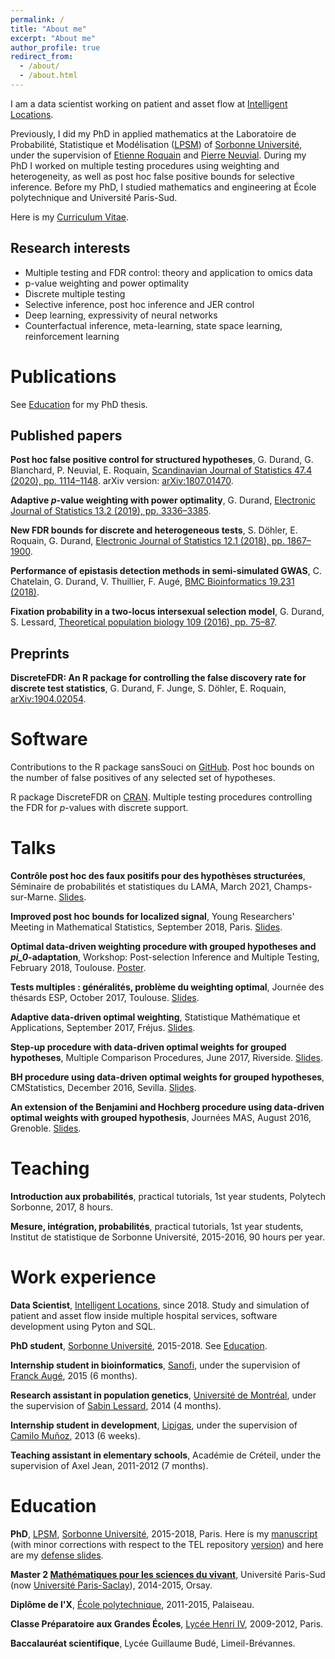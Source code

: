 ```yaml
---
permalink: /
title: "About me"
excerpt: "About me"
author_profile: true
redirect_from: 
  - /about/
  - /about.html
---
```


I am a data scientist working on patient and asset flow at [Intelligent Locations](https://www.intelligentlocations.fr/).

Previously, I did my PhD in applied mathematics at the Laboratoire de Probabilité, Statistique et Modélisation ([LPSM](https://www.lpsm.paris/)) of [Sorbonne Université](https://www.sorbonne-universite.fr/), under the supervision of [Etienne Roquain](https://etienneroquain-81.webself.net/) and [Pierre Neuvial](https://www.math.univ-toulouse.fr/~pneuvial/). During my PhD I worked on multiple testing procedures using weighting and heterogeneity, as well as post hoc false positive bounds for selective inference. Before my PhD, I studied mathematics and engineering at École polytechnique and Université Paris-Sud.

Here is my [Curriculum Vitae](https://durandg12.github.io/files/cv.pdf).

## Research interests

* Multiple testing and FDR control: theory and application to omics data
* p-value weighting and power optimality
* Discrete multiple testing
* Selective inference, post hoc inference and JER control
* Deep learning, expressivity of neural networks
* Counterfactual inference, meta-learning, state space learning, reinforcement learning

Publications
======
See [Education](https://durandg12.github.io/#education) for my PhD thesis.

## Published papers
**Post hoc false positive control for structured hypotheses**, G. Durand, G. Blanchard, P. Neuvial, E. Roquain, [Scandinavian Journal of Statistics 47.4 (2020), pp. 1114–1148](https://onlinelibrary.wiley.com/doi/abs/10.1111/sjos.12453). arXiv version: [arXiv:1807.01470](https://arxiv.org/abs/1807.01470).

**Adaptive *p*-value weighting with power optimality**, G. Durand, [Electronic Journal of Statistics 13.2 (2019), pp. 3336–3385](https://projecteuclid.org/euclid.ejs/1569377056).

**New FDR bounds for discrete and heterogeneous tests**, S. Döhler, E. Roquain, G. Durand, [Electronic Journal of Statistics 12.1 (2018), pp. 1867–1900](https://projecteuclid.org/euclid.ejs/1528855551).

**Performance of epistasis detection methods in semi-simulated GWAS**, C. Chatelain, G. Durand, V. Thuillier, F. Augé, [BMC Bioinformatics 19.231 (2018)](https://bmcbioinformatics.biomedcentral.com/articles/10.1186/s12859-018-2229-8).

**Fixation probability in a two-locus intersexual selection model**, G. Durand, S. Lessard, [Theoretical population biology 109 (2016), pp. 75–87](https://www.sciencedirect.com/science/article/pii/S0040580916300028).

## Preprints
**DiscreteFDR: An R package for controlling the false discovery rate for discrete test statistics**, G. Durand, F. Junge, S. Döhler, E. Roquain, [arXiv:1904.02054](https://arxiv.org/abs/1904.02054).

Software
======
Contributions to the R package sansSouci on [GitHub](https://github.com/pneuvial/sanssouci). Post hoc bounds on the number of false positives of any selected set of hypotheses.

R package DiscreteFDR on [CRAN](https://cran.r-project.org/web/packages/DiscreteFDR/index.html). Multiple testing procedures controlling the FDR for *p*-values with discrete support.

Talks
======
**Contrôle post hoc des faux positifs pour des hypothèses structurées**, Séminaire de probabilités et statistiques du LAMA, March 2021, Champs-sur-Marne. [Slides](https://durandg12.github.io/files/09_03_2021_MLV.pdf).

**Improved post hoc bounds for localized signal**, Young Researchers' Meeting in Mathematical Statistics, September 2018, Paris. [Slides](https://durandg12.github.io/files/24_09_2018_YRM.pdf).

**Optimal data-driven weighting procedure with grouped hypotheses and *pi_0*-adaptation**, Workshop: Post-selection Inference and Multiple Testing, February 2018, Toulouse. [Poster](https://durandg12.github.io/files/07_02_2018_PoSi.pdf).

**Tests multiples : généralités, problème du weighting optimal**, Journée des thésards ESP, October 2017, Toulouse. [Slides](https://durandg12.github.io/files/24_10_2017_ESP.pdf).

**Adaptive data-driven optimal weighting**, Statistique Mathématique et Applications, September 2017, Fréjus. [Slides](https://durandg12.github.io/files/07_09_2017_StatMathAppli.pdf).

**Step-up procedure with data-driven optimal weights for grouped hypotheses**, Multiple Comparison Procedures, June 2017, Riverside. [Slides](https://durandg12.github.io/files/22_06_2017_MCP.pdf).

**BH procedure using data-driven optimal weights for grouped hypotheses**, CMStatistics, December 2016, Sevilla. [Slides](https://durandg12.github.io/files/09_12_2016_CMStatistics.pdf).

**An extension of the Benjamini and Hochberg procedure using data-driven optimal weights with grouped hypothesis**, Journées MAS, August 2016, Grenoble. [Slides](https://durandg12.github.io/files/29_08_2016_MAS.pdf).

Teaching
======
**Introduction aux probabilités**, practical tutorials, 1st year students, Polytech Sorbonne, 2017, 8 hours.

**Mesure, intégration, probabilités**, practical tutorials, 1st year students, Institut de statistique de Sorbonne Université, 2015-2016, 90 hours per year.

Work experience
=====
**Data Scientist**, [Intelligent Locations](https://www.intelligentlocations.fr/), since 2018. Study and simulation of patient and asset flow inside multiple hospital services, software development using Pyton and SQL.

**PhD student**, [Sorbonne Université](https://www.sorbonne-universite.fr/), 2015-2018. See [Education](https://durandg12.github.io/#education).

**Internship student in bioinformatics**, [Sanofi](https://www.sanofi.com/en), under the supervision of [Franck Augé](https://www.linkedin.com/in/franck-auge-644a4353/), 2015 (6 months). 

**Research assistant in population genetics**, [Université de Montréal](https://www.umontreal.ca/), under the supervision of [Sabin Lessard](http://www.dms.umontreal.ca/~lessards/), 2014 (4 months).

**Internship student in development**, [Lipigas](https://www.lipigas.cl/), under the supervision of [Camilo Muñoz](https://www.linkedin.com/in/camilo-mp/), 2013 (6 weeks).

**Teaching assistant in elementary schools**, Académie de Créteil, under the supervision of Axel Jean, 2011-2012 (7 months).

Education
======
**PhD**, [LPSM](https://www.lpsm.paris/), [Sorbonne Université](https://www.sorbonne-universite.fr/), 2015-2018, Paris. Here is my [manuscript](https://durandg12.github.io/files/thesis.pdf) (with minor corrections with respect to the TEL repository [version](https://tel.archives-ouvertes.fr/tel-02374758)) and here are my [defense slides](https://durandg12.github.io/files/26_11_2018_soutenance.pdf).

**Master 2 [Mathématiques pour les sciences du vivant](https://www.imo.universite-paris-saclay.fr/-Mathematiques-Sciences-du-Vivant)**, Université Paris-Sud (now [Université Paris-Saclay](https://www.universite-paris-saclay.fr/)), 2014-2015, Orsay.

**Diplôme de l'X**, [École polytechnique](https://www.polytechnique.edu/), 2011-2015, Palaiseau.

**Classe Préparatoire aux Grandes Écoles**, [Lycée Henri IV](https://lycee-henri4.com/), 2009-2012, Paris.

**Baccalauréat scientifique**, Lycée Guillaume Budé, Limeil-Brévannes.